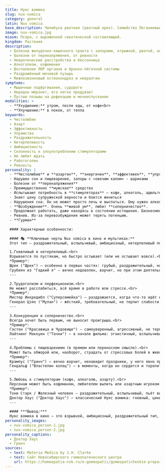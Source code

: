 ```yaml
---
title: Нукс вомика
slug: nux-vomica
category: general
latin: Nux vomica
base_description: Чилибуха рвотная (рвотный орех). Семейство Логаниевые 
image: nux-vomica.jpg
miasm: Псора, с выраженной сикотической составляющей.
kingdom: Растения
description:
  - Болезни желудочно-кишечного тракта с запорами, отрыжкой, рвотой, анорексией
  - Болезни от перенапряжения, от ревности
  - Невротические расстройства и бессонница
  - Алкоголизм, кофемания
  - Воспаления ЛОР органов и бронхо-лёгочной системы
  - Раздражённый мочевой пузырь
  - Межпозвонковый остеохондроз и невралгии
symptoms:
  - Мышечные подёргивания, судороги
  - Нередко мёрзнет, его легко продувает
  - Пустые позывы на дефекацию и мочеиспускание
modalities: >
  - **Ухудшение:** утром, после еды, от кофе<br>
  - **Улучшение:** в покое, от тепла
keywords:
  - Честолюбие
  - Азарт
  - Эффективность
  - Упрямство
  - Раздражительность
  - Нетерпеливость
  - Амбициозность
  - Склонность к злоупотреблению стимуляторами
  - Не любит ждать
  - Работоголик
  - Ревность
personality: |
  - **Честолюбив** и **азартен**, **энергичен**, **эффективен**, **упрям**, **раздражителен** и **нетерпелив**
  - Нарушен сон и пищеварение, запоры с «овечим калом» - шариками
  - Болезни от **перенапряжения**
  - Преимущественно **мужское** средство
  - Испытывают потребность в **стимуляторах** – кофе, алкоголь, адюльтеры
  - Знает цену супружеской верности и боится жениться
  - Нарушения сна. Он не может просто лечь и выспаться. Ему нужен алкоголь для этого
  - **Возбуждение**. Очень **живой ум**, любит **соперничество**. 
  - Продолжает работать, даже находясь в состоянии истощения. Бизнесмен, измотанный своим бизнесом
  - Ревнив. Из-за перевозбуждения может терять потенцию.
  - **Гурман**
  
  #### Характерные особенности:
  
  #### 🎭 **Ключевые черты Nux vomica в кино и мультиках:**
  Этот тип — раздражительный, вспыльчивый, амбициозный, нетерпеливый персонаж, часто трудоголик или заядлый спорщик.

  1.Гневливый и нетерпеливый.<br>
  Взрывается по пустякам, но быстро остывает (или не остывает вовсе).<br>
  *Пример*: 
  Шрек ("Шрек") – особенно в первых частях: грубый, раздражительный, но в глубине души добрый.<br>
  Грубиян из "Гадкий я" – вечно недоволен, ворчит, но при этом деятельный.
  ---

  2.Трудоголизм и перфекционизм.<br>
  Не может расслабиться, всё время в работе или стрессе.<br>
  *Пример*: 
  Мистер Инкредибл ("Суперсемейка") – раздражается, когда что-то идёт не по плану, ненавидит бездействие.<br>
  Генерал Цзяо ("Мулан") – жёсткий, требовательный, не терпит слабости.
  ---
  
  3.Конкуренция и соперничество.<br>
  Всегда хочет быть первым, не выносит проигрыша.<br>
  *Пример*: 
  Гастон ("Красавица и Чудовище") – самоуверенный, агрессивный, не терпит возражений.<br>
  Лайтнинг Маккуин ("Тачки") – в начале фильма: эгоистичный, вспыльчивый гонщик.
  ---
  
  4.Проблемы с пищеварением (в прямом или переносном смысле).<br>
  Может быть обжорой или, наоборот, страдать от стрессовых болей в животе.<br>
  *Пример*: 
  Крампус ("Гринч") – вечно ворчит, ненавидит праздники, у него явно проблемы с пищеварением! 😆<br>
  Гендальф ("Властелин колец") – в моменты, когда он сердится и торопит хоббитов: "БЕГИТЕ, ГЛУПЦЫ!"
  ---

  5.Любовь к стимуляторам (кофе, алкоголю, азарту).<br>
  Персонаж может быть кофеманом, любителем выпить или азартным игроком.<br>
  *Пример*:
  Тони Старк / Железный человек – раздражительный, вспыльчивый, пьёт виски и работает без отдыха.<br>
  Доктор Хаус ("Доктор Хаус") – классический Нукс вомика: гневный, циничный, сидит на таблетках и кофе. 
  ---
  
  #### ***Вывод:***
  Нукс вомика в кино — это взрывной, амбициозный, раздражительный тип, который вечно куда-то спешит, всех критикует и не умеет расслабляться. Если видите персонажа, который орёт, торопится и всех достал — это он! 😈
personality_images: 
  - nux-vomica_person-1.jpg
  - nux-vomica_person-2.jpg
personality_captions: 
  - Доктор Хаус
  - Гринч
sources:
  - text: Materia Medica by J.H. Clarke
  - text: Сайт Новосибирского гомеопатического центра
    url: https://homeopatia-nsk.ru/o-gomeopatii/gomeopaticheskie-preparaty-prosto-i-ponyatno/350-nuks-vomika-v-gomeopatii-nux-vomica.html
---
```

